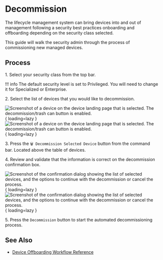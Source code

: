 # Decommission

The lifecycle management system can bring devices into and out of management following a security best practices onboarding and offboarding depending on the security class selected.

This guide will walk the security admin through the process of commissioning new managed devices.

## Process

1\. Select your security class from the top bar.

!!! info
    The default security level is set to Privileged. You will need to change it for Specialized or Enterprise.

2\. Select the list of devices that you would like to decommission.

![Screenshot of a device on the device landing page that is selected. The decommission/trash can button is enabled.](/assets/Images/Screenshots/Selected-Device-Decommission-Light.png#only-light){ loading=lazy }
![Screenshot of a device on the device landing page that is selected. The decommission/trash can button is enabled.](/assets/Images/Screenshots/Selected-Device-Decommission-Dark.png#only-dark){ loading=lazy }

3\. Press the `🗑️ Decommission Selected Device` button from the command bar. Located above the table of devices.

4\. Review and validate that the information is correct on the decommission confirmation box.

![Screenshot of the confirmation dialog showing the list of selected devices, and the options to continue with the decommission or cancel the process.](/assets/Images/Screenshots/Decommission-Confirmation-Dialog-Light.png#only-light){ loading=lazy }
![Screenshot of the confirmation dialog showing the list of selected devices, and the options to continue with the decommission or cancel the process.](/assets/Images/Screenshots/Decommission-Confirmation-Dialog-Dark.png#only-dark){ loading=lazy }

5\. Press the `Decommission` button to start the automated decommissioning process.

## See Also

- [Device Offboarding Workflow Reference](/Reference/Architecture/Diagrams/Device-Decommission/)

